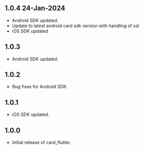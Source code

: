 ## 1.0.4 24-Jan-2024

* Android SDK updated.
* Update to latest android card sdk version with handling of ssl
* iOS SDK updated

## 1.0.3

* Android SDK updated.

## 1.0.2

* Bug fixes for Android SDK.

## 1.0.1

* iOS SDK updated.

## 1.0.0

* Initial release of card_flutter.